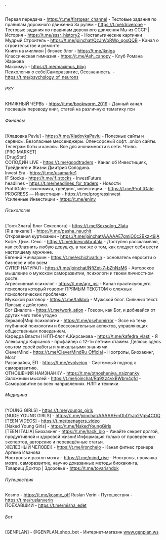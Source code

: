 ###### .
Первая передача - https://t.me/firstgear_channel - Тестовые задания по правилам дорожного движения
За рулём - https://t.me/driverone - Тестовые задания по правилам дорожного движения
Мы из СССР | История - https://t.me/sssr_history2 - Ностальгические картинки   
Мудрый Строитель - https://t.me/joinchat/QzJhVoRWp_qoxQQB - Канал о строительстве и ремонте  
Книги на миллион | бизнес блог  - https://t.me/ikniga  
Классическая гимназия - https://t.me/Ash_canopy - Клуб Романа Жаркова  
Максимус - https://t.me/maximus_blog  
Психология о себе|Саморазвитие, Осознанность. - https://t.me/psychology_of_neurons

###### PSY
КНИЖНЫЙ ЧЕРВЬ - https://t.me/bookworm_2019 - Данный канал посвещён переводу книг, статей на различную тематику пси  

###### Финансы
[Кладовка Pavlu] - https://t.me/KladovkaPavlu - Полезные сайты и сервисы. Безопасные мессенджеры. Опенсорсный софт. .onion сайты. Телеграм боты и каналы.  Все для анонимности в сети. Чтиво.  
[PRO MARKET]  
[DrugStat]  
СОЛОДИН LIVE - https://t.me/goodtraders - Канал об Инвестициях, Трейдинге и Жизни Дмитрия Солодина.  
Invest Era - https://t.me/usamarke1  
IF Stocks - https://t.me/if_stocks - InvestFuture  
headlines - https://t.me/headlines_for_traders - Новости  
ProfitGate - экономика, трейдинг, инвестиции. - https://t.me/ProfitGate  
PROGRESS — Инвестиции - https://t.me/progressinvest  
Усиленные Инвестиции - https://t.me/eninv

###### Психология
[Твоя Злата| Блог Сексолога] - https://t.me/Sexsolog_Zlata  
[Я в пикапе!] - https://t.me/pasha_nauchit  
Откровения куртизанки - https://t.me/joinchat/AAAAAE7gmjO0c2Bkz-t9jA  
Кофе. Дым. Секс. - https://t.me/dnevnikbrutala - Доступно рассказываю, как соблазнить любую девушку, а так же о том, как следует себя вести настоящему мужчине.   
Евгений Чичваркин - https://t.me/echichvarkin - основатель евросети о бизнесе и обо всем  
СУПЕР НАТУРАЛ - https://t.me/joinchat/NfiZet-7-bZhNzM6 - Авторское мышление о мужском саморазвитии, психологи и твоем личностном росте.  
Агрессивный психолог - https://t.me/agr_psi - Канал практикующего психолога который говорит ПРЯМЫМ ТЕКСТОМ о сложных психологических проблемах  
Мужской разговор - https://t.me/talkbro - Мужской блог. Сильный текст. Призыв к действию.  
Бог Диалога - https://t.me/work_ation - Говори, как Бог, и добивайся от других чего тебе угодно  
Зеркало|Мир психологии - https://t.me/psyhomirror - Эссе на тему глубинной психологии и бессознательных аспектов, управляющих общественным поведением.  
Кафедра Власти l НЛП-блог А.Кирсанова - https://t.me/kafedra_vlasti - Я Александр Кирсанов - профайлер с 12-ти летним стажем. Делюсь здесь опытом своей работы и уникальными знаниями.  
CleverMind - https://t.me/CleverMindRu_Official - Ноотропы, Биохакинг, Мозг  
Развивайся, ЁП - https://t.me/evolveiop - Системный подход к саморазвитию.  
ОТНОШЕНИЯ НАИЗНАНКУ - https://t.me/otnosheniya_naiznanky   
Заложники мыслей - https://t.me/joinchat/Rq9Xz4vkBWbm4gfd - Саморазвитие во всех направлениях. НЛП и техники.  

###### Медицина
[YOUNG GIRLS] - https://t.me/youngs_girls  
[NUDE YOUNG GIRLS] - https://t.me/joinchat/AAAAAEmObD1rJo2Vg54COQ  
[TEEN VIDEOS] - https://t.me/teenagers_video  
[Naked Young Girls] - https://t.me/NakedYoungGirls  
[TEEN ITALIA]
Биохакинг - https://t.me/hack_bio - Узнайте секрет долгой, продуктивной и здоровой жизни! Информация только от проверенных экспертов, авторские и переведённые статьи.  
ЖЕЛЕЗНЫЙ ЧЕЛОВЕК - https://t.me/ironchelo - Канал фитнес тренера Артема Иванова  
Ноотропы и разгон мозга - https://t.me/mind_rise - Ноотропы, прокачка мозга, саморазвитие, научно доказанные методы биохакинга.  
Товарищ Доктор | Здоровье - https://t.me/tovarishdok

###### Путешествия
Kosmo - https://t.me/kosmo_off  Ruslan Verin - Путешествия - https://t.me/ruslanverin  
ПОЕХАВШИЙ - https://t.me/misha_edet

###### Бот
[GENPLAN] - @GENPLAN_shop_bot - Интернет-магазин www.genplan.ws  
